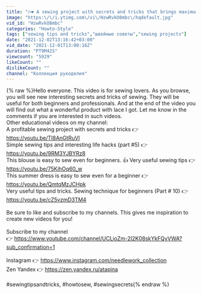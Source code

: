 ```yaml
---
title: "🔥❤️ A sewing project with secrets and tricks that brings maximum profit. Sewing basics for beginners"
image: "https:\/\/i.ytimg.com\/vi\/HzwRvkO8mbc\/hqdefault.jpg"
vid_id: "HzwRvkO8mbc"
categories: "Howto-Style"
tags: ["sewing tips and tricks","швейные советы","sewing projects"]
date: "2021-12-02T13:16:42+03:00"
vid_date: "2021-12-01T13:00:16Z"
duration: "PT9M42S"
viewcount: "5929"
likeCount: ""
dislikeCount: ""
channel: "Коллекция рукоделия"
---
```

{% raw %}Hello everyone. This video is for sewing lovers. As you browse, you will see new interesting secrets and tricks of sewing. They will be useful for both beginners and professionals. And at the end of the video you will find out what a wonderful product with lace I got. Let me know in the comments if you are interested in such videos.<br />Other educational videos on my channel:<br />A profitable sewing project with secrets and tricks 👉 <a rel="nofollow" target="blank" href="https://youtu.be/TI8AnGtRuVI">https://youtu.be/TI8AnGtRuVI</a><br />Simple sewing tips and interesting life hacks (part #5) 👉 <a rel="nofollow" target="blank" href="https://youtu.be/9RM3YJBYRz8">https://youtu.be/9RM3YJBYRz8</a><br />This blouse is easy to sew even for beginners. 👍 Very useful sewing tips 👉 <a rel="nofollow" target="blank" href="https://youtu.be/75KihOq60_w">https://youtu.be/75KihOq60_w</a><br />This summer dress is easy to sew even for a beginner 👉 <a rel="nofollow" target="blank" href="https://youtu.be/QmtqMzJCHpk">https://youtu.be/QmtqMzJCHpk</a><br />Very useful tips and tricks. Sewing technique for beginners (Part # 10) 👉 <a rel="nofollow" target="blank" href="https://youtu.be/cZ5vzmD3TM4">https://youtu.be/cZ5vzmD3TM4</a><br /><br />Be sure to like and subscribe to my channels. This gives me inspiration to create new videos for you!<br /><br />Subscribe to my channel<br />👉 <a rel="nofollow" target="blank" href="https://www.youtube.com/channel/UCLioZm-2I2K08skYkFQyVWA?sub_confirmation=1">https://www.youtube.com/channel/UCLioZm-2I2K08skYkFQyVWA?sub_confirmation=1</a><br /><br />Instagram 👉 <a rel="nofollow" target="blank" href="https://www.instagram.com/needlework_collection">https://www.instagram.com/needlework_collection</a><br />Zen Yandex 👉 <a rel="nofollow" target="blank" href="https://zen.yandex.ru/atapina">https://zen.yandex.ru/atapina</a><br /><br />#sewingtipsandtricks, #howtosew, #sewingsecrets{% endraw %}
